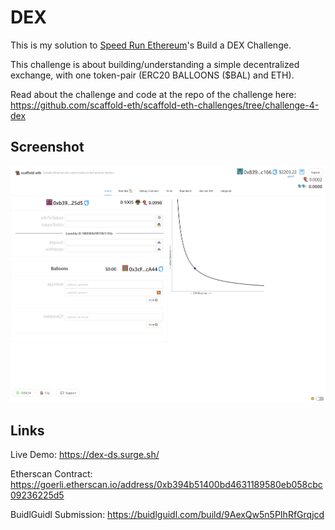 # DEX

This is my solution to [Speed Run Ethereum](https://speedrunethereum.com/)'s Build a DEX Challenge.

This challenge is about building/understanding a simple decentralized exchange, with one token-pair (ERC20 BALLOONS ($BAL) and ETH).

Read about the challenge and code at the repo of the challenge here: https://github.com/scaffold-eth/scaffold-eth-challenges/tree/challenge-4-dex

## Screenshot

![Screenshot](./Screenshot.jpg)

## Links

Live Demo: https://dex-ds.surge.sh/

Etherscan Contract: https://goerli.etherscan.io/address/0xb394b51400bd4631189580eb058cbc09236225d5

BuidlGuidl Submission: https://buidlguidl.com/build/9AexQw5n5PIhRfGrqjcd

